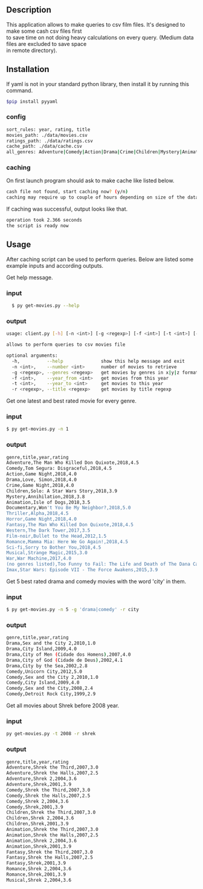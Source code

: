 ## Description
This application allows to make queries to csv film files. It's designed to make some cash csv files first  
to save time on not doing heavy calculations on every query. (Medium data files are excluded to save space  
in remote directory).  

## Installation
If yaml is not in your standard python library, then install it by running this command.

```bash
$pip install pyyaml
```

### config
```bash
sort_rules: year, rating, title
movies_path: ./data/movies.csv
ratings_path: ./data/ratings.csv
cache_path: ./data/cache.csv
all_genres: Adventure|Comedy|Action|Drama|Crime|Children|Mystery|Animation|Documentary|Thriller|Horror|Fantasy|Western|Film-Noir|Romance|Sci-Fi|Musical|War|(no genres listed)|IMAX
```
### caching
On first launch program should ask to make cache like listed below.
```bash
cash file not found, start caching now? (y/n)
caching may require up to couple of hours depending on size of the data...
```

If caching was successful, output looks like that.
```bash
operation took 2.366 seconds
the script is ready now
```

## Usage
After caching script can be used to perform queries. Below are listed some example inputs and according outputs.

Get help message.
### input
```bash
  $ py get-movies.py --help
```

### output
```bash
usage: client.py [-h] [-n <int>] [-g <regexp>] [-f <int>] [-t <int>] [-r <regexp>]  

allows to perform queries to csv movies file  

optional arguments:
  -h,          --help              show this help message and exit
  -n <int>,    --number <int>      number of movies to retrieve
  -g <regexp>, --genres <regexp>   get movies by genres in x|y|z format
  -f <int>,    --year_from <int>   get movies from this year
  -t <int>,    --year_to <int>     get movies to this year
  -r <regexp>, --title <regexp>    get movies by title regexp
```
  
Get one latest and best rated movie for every genre.
### input
```bash
$ py get-movies.py -n 1
```

### output
```bash
genre,title,year,rating
Adventure,The Man Who Killed Don Quixote,2018,4.5
Comedy,Tom Segura: Disgraceful,2018,4.5
Action,Game Night,2018,4.0
Drama,Love, Simon,2018,4.0
Crime,Game Night,2018,4.0
Children,Solo: A Star Wars Story,2018,3.9
Mystery,Annihilation,2018,3.8
Animation,Isle of Dogs,2018,3.5
Documentary,Won't You Be My Neighbor?,2018,5.0
Thriller,Alpha,2018,4.5
Horror,Game Night,2018,4.0
Fantasy,The Man Who Killed Don Quixote,2018,4.5
Western,The Dark Tower,2017,3.5
Film-noir,Bullet to the Head,2012,1.5
Romance,Mamma Mia: Here We Go Again!,2018,4.5
Sci-fi,Sorry to Bother You,2018,4.5
Musical,Strange Magic,2015,3.0
War,War Machine,2017,4.0
(no genres listed),Too Funny to Fail: The Life and Death of The Dana Carvey Show,2017,4.5
Imax,Star Wars: Episode VII - The Force Awakens,2015,3.9
```
  
Get 5 best rated drama and comedy movies with the word 'city' in them.
### input
```bash
$ py get-movies.py -n 5 -g 'drama|comedy' -r city
```

### output
```bash
genre,title,year,rating
Drama,Sex and the City 2,2010,1.0
Drama,City Island,2009,4.0
Drama,City of Men (Cidade dos Homens),2007,4.0
Drama,City of God (Cidade de Deus),2002,4.1
Drama,City by the Sea,2002,2.8
Comedy,Unicorn City,2012,5.0
Comedy,Sex and the City 2,2010,1.0
Comedy,City Island,2009,4.0
Comedy,Sex and the City,2008,2.4
Comedy,Detroit Rock City,1999,2.9
```

Get all movies about Shrek before 2008 year.
### input
```bash
py get-movies.py -t 2008 -r shrek
```

### output
```bash
genre,title,year,rating
Adventure,Shrek the Third,2007,3.0
Adventure,Shrek the Halls,2007,2.5
Adventure,Shrek 2,2004,3.6
Adventure,Shrek,2001,3.9
Comedy,Shrek the Third,2007,3.0
Comedy,Shrek the Halls,2007,2.5
Comedy,Shrek 2,2004,3.6
Comedy,Shrek,2001,3.9
Children,Shrek the Third,2007,3.0
Children,Shrek 2,2004,3.6
Children,Shrek,2001,3.9
Animation,Shrek the Third,2007,3.0
Animation,Shrek the Halls,2007,2.5
Animation,Shrek 2,2004,3.6
Animation,Shrek,2001,3.9
Fantasy,Shrek the Third,2007,3.0
Fantasy,Shrek the Halls,2007,2.5
Fantasy,Shrek,2001,3.9
Romance,Shrek 2,2004,3.6
Romance,Shrek,2001,3.9
Musical,Shrek 2,2004,3.6
```
